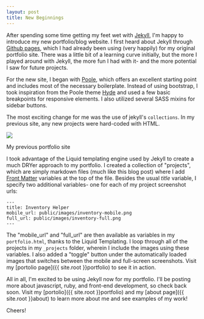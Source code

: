 ```yaml
---
layout: post
title: New Beginnings
---
```


After spending some time getting my feet wet with [Jekyll](http://jekyllrb.com/), I'm happy to introduce my new 
portfolio/blog website.  I first heard about Jekyll through [Github pages](https://pages.github.com/), which I had already
been using (very happily) for my original portfolio site.  There was a little bit of a learning
curve initially, but the more I played around with Jekyll, the more fun I had with it- and the
more potential I saw for future projects.

For the new site, I began with [Poole](http://getpoole.com), which offers an excellent starting 
point and includes most of the necessary boilerplate. Instead of using bootstrap, I took
inspiration from the Poole theme [Hyde](http://hyde.getpoole.com/) and used a few basic
breakpoints for responsive elements.  I also utilized several SASS mixins for sidebar buttons.

The most exciting change for me was the use of jekyll's <code>collections</code>.
In my previous site, any new projects were hard-coded with HTML.

<div class="post-image">
    <img src="{{ site.baseurl }}public/images/old-portfolio.png">
    <p class="image-caption">My previous portfolio site</p>
</div>

I took advantage of the Liquid templating engine used by Jekyll to create a much DRYer 
approach to my portfolio. I created a collection of "projects", which are simply markdown files 
(much like this blog post) where I add [Front Matter](http://jekyllrb.com/docs/frontmatter) variables at the top of the file. Besides
the usual _title_ variable, I specify two additional variables- one for each of my project screenshot urls:

    ---
    title: Inventory Helper
    mobile_url: public/images/inventory-mobile.png
    full_url: public/images/inventory-full.png
    ---

The "mobile_url" and "full_url" are then available as variables in my <code>portfolio.html</code>,
thanks to the Liquid Templating. I loop through all of the projects in my 
<code>_projects</code> folder, wherein I include the images using these variables. 
I also added a "toggle" button under the automatically loaded
images that switches between the mobile and full-screen screenshots. Visit my 
[portolio page]({{ site.root }}portfolio) to see it in action.

All in all, I'm excited to be using Jekyll now for my portfolio.
I'll be posting more about javascript, ruby, and front-end development, so check back soon. 
Visit my [portolio]({{ site.root }}portfolio) and my [about page]({{ site.root }}about) to
learn more about me and see examples of my work!

Cheers!